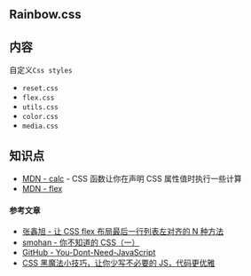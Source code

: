 ## Rainbow.css

## 内容

自定义`Css styles`

- `reset.css`
- `flex.css`
- `utils.css`
- `color.css`
- `media.css`

## 知识点

- [MDN - calc](https://developer.mozilla.org/zh-CN/docs/Web/CSS/calc) - CSS 函数让你在声明 CSS 属性值时执行一些计算
- [MDN - flex](https://developer.mozilla.org/zh-CN/docs/Glossary/Flex)

#### 参考文章

- [张鑫旭 - 让 CSS flex 布局最后一行列表左对齐的 N 种方法](https://www.zhangxinxu.com/wordpress/2019/08/css-flex-last-align/)
- [smohan - 你不知道的 CSS（一）](https://smohan.net/blog/6gr77h)
- [GitHub - You-Dont-Need-JavaScript](https://github.com/you-dont-need/You-Dont-Need-JavaScript)
- [CSS 黑魔法小技巧，让你少写不必要的 JS，代码更优雅](https://github.com/jawil/blog/issues/29)
